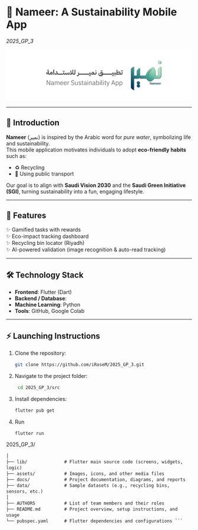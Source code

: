 # 🌱 Nameer: A Sustainability Mobile App  
*2025_GP_3*

![Logo](docs/img/Logo.png)


---

## 📖 Introduction
**Nameer** (نمير) is inspired by the Arabic word for *pure water*, symbolizing life and sustainability.  
This mobile application motivates individuals to adopt **eco-friendly habits** such as:
- ♻️ Recycling  
- 🚶 Using public transport  

Our goal is to align with **Saudi Vision 2030** and the **Saudi Green Initiative (SGI)**, turning sustainability into a fun, engaging lifestyle.  

---

## 🚀 Features
✨ Gamified tasks with rewards  
✨ Eco-impact tracking dashboard  
✨ Recycling bin locator (Riyadh)  
✨ AI-powered validation (image recognition & auto-read tracking)  

---

## 🛠️ Technology Stack
- **Frontend**: Flutter (Dart)  
- **Backend / Database**:  
- **Machine Learning**: Python 
- **Tools**: GitHub, Google Colab  

---

## ⚡ Launching Instructions
1. Clone the repository:
   ```bash
   git clone https://github.com/iRoseM/2025_GP_3.git

2. Navigate to the project folder:
   ```bash
    cd 2025_GP_3/src

3. Install dependencies:
   ```bash
   flutter pub get
4. Run
   ```bash
   flutter run

2025_GP_3/
```
│
├── lib/              # Flutter main source code (screens, widgets, logic)
├── assets/           # Images, icons, and other media files
├── docs/             # Project documentation, diagrams, and reports
├── data/             # Sample datasets (e.g., recycling bins, sensors, etc.)
│
├── AUTHORS           # List of team members and their roles
├── README.md         # Project overview, setup instructions, and usage
└── pubspec.yaml      # Flutter dependencies and configurations ```
